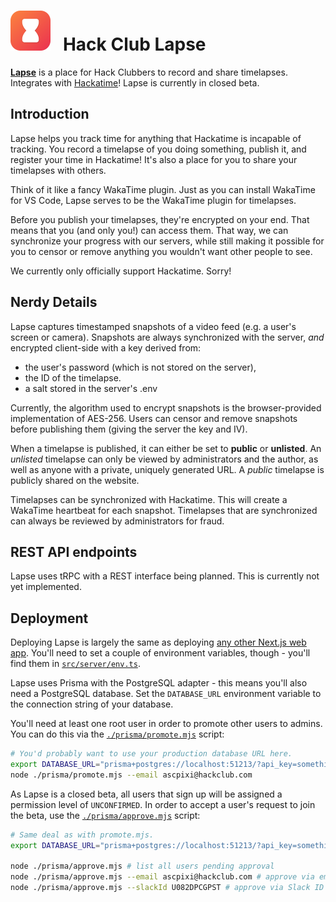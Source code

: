 <h1>
    <img height="64" src="./src/client/assets/icon.svg">&nbsp;&nbsp;
    Hack Club Lapse
</h1>

[**Lapse**](https://lapse.hackclub.com) is a place for Hack Clubbers to record and share timelapses. Integrates with [Hackatime](https://hackatime.hackclub.com)! Lapse is currently in closed beta.

## Introduction
Lapse helps you track time for anything that Hackatime is incapable of tracking. You record a timelapse of you doing something, publish it, and register your time in Hackatime! It's also a place for you to share your timelapses with others.

Think of it like a fancy WakaTime plugin. Just as you can install WakaTime for VS Code, Lapse serves to be the WakaTime plugin for timelapses.

Before you publish your timelapses, they're encrypted on your end. That means that you (and only you!) can access them. That way, we can synchronize your progress with our servers, while still making it possible for you to censor or remove anything you wouldn't want other people to see.

We currently only officially support Hackatime. Sorry!

## Nerdy Details
Lapse captures timestamped snapshots of a video feed (e.g. a user's screen or camera). Snapshots are always synchronized with the server, _and_ encrypted client-side with a key derived from:
- the user's password (which is not stored on the server),
- the ID of the timelapse.
- a salt stored in the server's .env

Currently, the algorithm used to encrypt snapshots is the browser-provided implementation of AES-256. Users can censor and remove snapshots before publishing them (giving the server the key and IV).

When a timelapse is published, it can either be set to **public** or **unlisted**. An *unlisted* timelapse can only be viewed by administrators and the author, as well as anyone with a private, uniquely generated URL. A *public* timelapse is publicly shared on the website.

Timelapses can be synchronized with Hackatime. This will create a WakaTime heartbeat for each snapshot. Timelapses that are synchronized can always be reviewed by administrators for fraud.

## REST API endpoints
Lapse uses tRPC with a REST interface being planned. This is currently not yet implemented.

## Deployment
Deploying Lapse is largely the same as deploying [any other Next.js web app](https://coolify.io/docs/applications/nextjs). You'll need to set a couple of environment variables, though - you'll find them in [`src/server/env.ts`](./src/server/env.ts).

Lapse uses Prisma with the PostgreSQL adapter - this means you'll also need a PostgreSQL database. Set the `DATABASE_URL` environment variable to the connection string of your database.

You'll need at least one root user in order to promote other users to admins. You can do this via the [`./prisma/promote.mjs`](./prisma/promote.mjs) script:

```sh
# You'd probably want to use your production database URL here.
export DATABASE_URL="prisma+postgres://localhost:51213/?api_key=something-goes-here"
node ./prisma/promote.mjs --email ascpixi@hackclub.com
```

As Lapse is a closed beta, all users that sign up will be assigned a permission level of `UNCONFIRMED`. In order to accept a user's request to join the beta, use the [`./prisma/approve.mjs`](./prisma/approve.mjs) script:

```sh
# Same deal as with promote.mjs.
export DATABASE_URL="prisma+postgres://localhost:51213/?api_key=something-goes-here"

node ./prisma/approve.mjs # list all users pending approval
node ./prisma/approve.mjs --email ascpixi@hackclub.com # approve via email
node ./prisma/approve.mjs --slackId U082DPCGPST # approve via Slack ID
```
